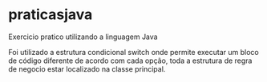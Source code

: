 # praticasjava
Exercicio pratico utilizando a linguagem Java

Foi utilizado a estrutura condicional switch onde permite executar um bloco de código diferente de acordo com cada opção, toda a estrutura de regra de negocio
 estar localizado na classe principal.

